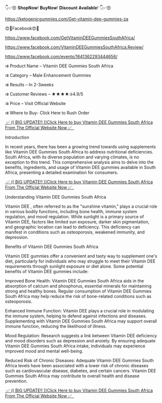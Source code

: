 👇✅😍 𝐒𝐡𝐨𝐩𝐍𝐨𝐰! 𝐁𝐮𝐲𝐍𝐨𝐰! 𝐃𝐢𝐬𝐜𝐨𝐮𝐧𝐭 𝐀𝐯𝐚𝐢𝐥𝐚𝐛𝐥𝐞! 👇✅😍

https://ketogenicgummies.com/Get-vitamin-dee-gummies-za

😍🥳Facebook😍🥳

https://www.facebook.com/GetVitaminDEEGummiesSouthAfrica/

https://www.facebook.com/VitaminDEEGummiesSouthAfrica.Review/

https://www.facebook.com/events/1641362293444656/



⇉ Product Name – Vitamin DEE Gummies South Africa

⇉ Category – Male Enhancement Gummies

⇉ Results – In 2-3weeks

⇉ Customer Reviews – ★★★★✰4.9/5

⇉ Price – Visit Official Website

⇉ Where to Buy- Click Here to Rush Order

 <a href="https://ketogenicgummies.com/Get-vitamin-dee-gummies-za">&nbsp;✅ (( BIG UPDATE!! ))Click Here to buy Vitamin DEE Gummies South Africa From The Official Website Now ✅ &nbsp;</a>

Introduction

In recent years, there has been a growing trend towards using supplements like Vitamin DEE Gummies South Africa to address nutritional deficiencies. South Africa, with its diverse population and varying climates, is no exception to this trend. This comprehensive analysis aims to delve into the benefits, ingredients, and usage of Vitamin DEE gummies available in South Africa, presenting a detailed examination for consumers.


<a href="https://ketogenicgummies.com/Get-vitamin-dee-gummies-za">&nbsp;✅ (( BIG UPDATE!! ))Click Here to buy Vitamin DEE Gummies South Africa From The Official Website Now ✅ &nbsp;</a>


Understanding Vitamin DEE Gummies South Africa 

Vitamin DEE , often referred to as the "sunshine vitamin," plays a crucial role in various bodily functions, including bone health, immune system regulation, and mood regulation. While sunlight is a primary source of Vitamin DEE, factors like limited sun exposure, darker skin pigmentation, and geographic location can lead to deficiency. This deficiency can manifest in conditions such as osteoporosis, weakened immunity, and depression.


Benefits of Vitamin DEE Gummies South Africa

Vitamin DEE  gummies offer a convenient and tasty way to supplement one's diet, particularly for individuals who may struggle to meet their Vitamin DEE  requirements through sunlight exposure or diet alone. Some potential benefits of Vitamin DEE gummies include:

Improved Bone Health: Vitamin DEE Gummies South Africa aids in the absorption of calcium and phosphorus, essential minerals for maintaining strong and healthy bones. Regular consumption of Vitamin DEE Gummies South Africa may help reduce the risk of bone-related conditions such as osteoporosis.

Enhanced Immune Function: Vitamin DEE plays a crucial role in modulating the immune system, helping to defend against infections and diseases. Supplementing with Vitamin DEE Gummies South Africa may support overall immune function, reducing the likelihood of illness.

Mood Regulation: Research suggests a link between Vitamin DEE deficiency and mood disorders such as depression and anxiety. By ensuring adequate Vitamin DEE Gummies South Africa intake, individuals may experience improved mood and mental well-being.

Reduced Risk of Chronic Diseases: Adequate Vitamin DEE Gummies South Africa levels have been associated with a lower risk of chronic diseases such as cardiovascular disease, diabetes, and certain cancers. Vitamin DEE Gummies South Africa may contribute to overall health and disease prevention.


<a href="https://ketogenicgummies.com/Get-vitamin-dee-gummies-za">&nbsp;✅ (( BIG UPDATE!! ))Click Here to buy Vitamin DEE Gummies South Africa From The Official Website Now ✅ &nbsp;</a>

